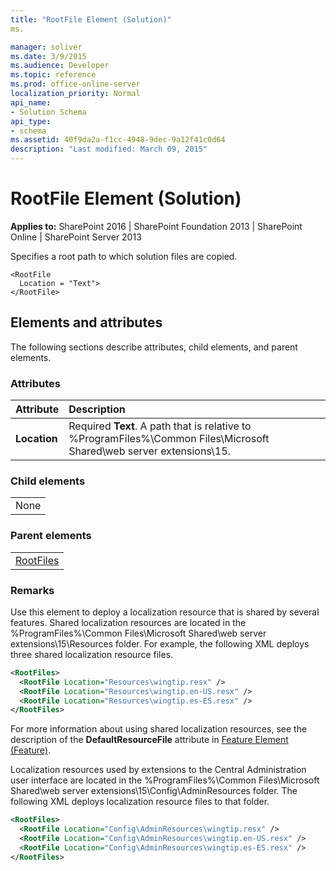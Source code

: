 ```yaml
---
title: "RootFile Element (Solution)"
ms.

manager: soliver
ms.date: 3/9/2015
ms.audience: Developer
ms.topic: reference
ms.prod: office-online-server
localization_priority: Normal
api_name:
- Solution Schema
api_type:
- schema
ms.assetid: 40f9da2a-f1cc-4948-9dec-9a12f41c0d64
description: "Last modified: March 09, 2015"
---
```


# RootFile Element (Solution)

 
  
 **Applies to:** SharePoint 2016 | SharePoint Foundation 2013 | SharePoint Online | SharePoint Server 2013
  
Specifies a root path to which solution files are copied.
  
```
<RootFile
  Location = "Text">
</RootFile>
```

## Elements and attributes

The following sections describe attributes, child elements, and parent elements.

### Attributes

|**Attribute**|**Description**|
|:-----|:-----|
|**Location** <br/> |Required **Text**. A path that is relative to %ProgramFiles%\Common Files\Microsoft Shared\web server extensions\15\.  <br/> |
   
### Child elements

||
|:-----|
|None |
   
### Parent elements

||
|:-----|
|[RootFiles](rootfiles-element-solution.md)|
   
### Remarks

Use this element to deploy a localization resource that is shared by several features. Shared localization resources are located in the %ProgramFiles%\Common Files\Microsoft Shared\web server extensions\15\Resources folder. For example, the following XML deploys three shared localization resource files.
  
```XML
<RootFiles>
  <RootFile Location="Resources\wingtip.resx" />
  <RootFile Location="Resources\wingtip.en-US.resx" />
  <RootFile Location="Resources\wingtip.es-ES.resx" />
</RootFiles>

```

For more information about using shared localization resources, see the description of the **DefaultResourceFile** attribute in [Feature Element (Feature)](../../sharepoint-features-schemas/feature-xml-files/feature-element-feature.md).
  
Localization resources used by extensions to the Central Administration user interface are located in the %ProgramFiles%\Common Files\Microsoft Shared\web server extensions\15\Config\AdminResources folder. The following XML deploys localization resource files to that folder.
  
```XML
<RootFiles>
  <RootFile Location="Config\AdminResources\wingtip.resx" />
  <RootFile Location="Config\AdminResources\wingtip.en-US.resx" />
  <RootFile Location="Config\AdminResources\wingtip.es-ES.resx" />
</RootFiles>

```


